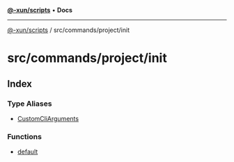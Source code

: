 [**@-xun/scripts**](../../../../README.md) • **Docs**

***

[@-xun/scripts](../../../../README.md) / src/commands/project/init

# src/commands/project/init

## Index

### Type Aliases

- [CustomCliArguments](type-aliases/CustomCliArguments.md)

### Functions

- [default](functions/default.md)
